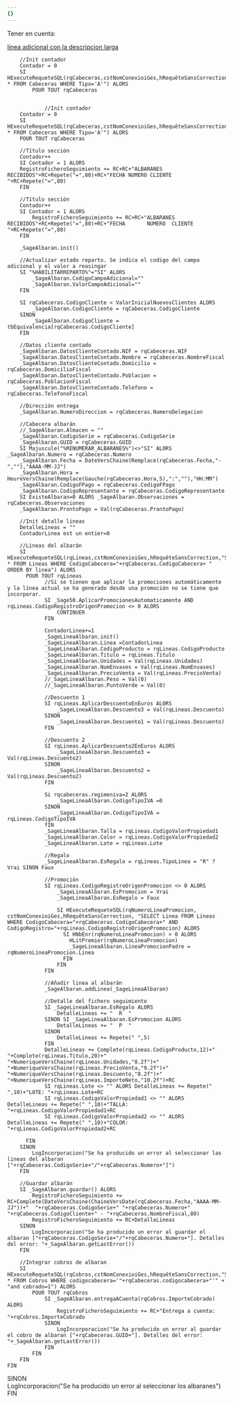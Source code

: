 ```yaml
---
{}
---
```

   
Tener en cuenta:   
   
[linea adicional con la descripcion larga](../../../../100_Proyectos/Sage50/pySage50e/documentos/linea%20adicional%20con%20la%20descripcion%20larga.md)   
   
   
   
   
   
		//Init contador   
		Contador = 0   
		SI HExecuteRequeteSQL(rqCabeceras,cstNomConexioiGes,hRequêteSansCorrection,"SELECT * FROM Cabeceras WHERE Tipo='A'") ALORS   
			POUR TOUT rqCabeceras   
				   
				   
				//Init contador     
		Contador = 0   
		SI HExecuteRequeteSQL(rqCabeceras,cstNomConexioiGes,hRequêteSansCorrection,"SELECT * FROM Cabeceras WHERE Tipo='A'") ALORS     
		POUR TOUT rqCabeceras     
		     
		//Título sección     
		Contador++     
		SI Contador = 1 ALORS     
		RegistroFicheroSeguimiento += RC+RC+"ALBARANES RECIBIDOS"+RC+Repete("=",80)+RC+"FECHA NUMERO CLIENTE "+RC+Repete("=",80)     
		FIN   
   
		//Título sección   
		Contador++   
		SI Contador = 1 ALORS   
			RegistroFicheroSeguimiento += RC+RC+"ALBARANES RECIBIDOS"+RC+Repete("=",80)+RC+"FECHA       NUMERO  CLIENTE   "+RC+Repete("=",80)   
		FIN   
   
		_SageAlbaran.init()   
   
		//Actualizar estado reparto. Se indica el codigo del campo adicional y el valor a reasingar   
		SI "%HABILITARREPARTO%"="SI" ALORS   
			_SageAlbaran.CodigoCampoAdicional=""   
			_SageAlbaran.ValorCampoAdicional=""   
		FIN   
   
		SI rqCabeceras.CodigoCliente < ValorInicialNuevosClientes ALORS   
			_SageAlbaran.CodigoCliente = rqCabeceras.CodigoCliente   
		SINON   
		 	_SageAlbaran.CodigoCliente = tbEquivalencia[rqCabeceras.CodigoCliente]   
		FIN   
   
		//Datos cliente contado   
		_SageAlbaran.DatosClienteContado.NIF = rqCabeceras.NIF   
		_SageAlbaran.DatosClienteContado.Nombre = rqCabeceras.NombreFiscal   
		_SageAlbaran.DatosClienteContado.Domicilio = rqCabeceras.DomicilioFiscal   
		_SageAlbaran.DatosClienteContado.Poblacion = rqCabeceras.PoblacionFiscal   
		_SageAlbaran.DatosClienteContado.Telefono = rqCabeceras.TelefonoFiscal   
		   
		//Dirección entrega   
		_SageAlbaran.NumeroDireccion = rqCabeceras.NumeroDelegacion	   
		   
		//Cabecera albarán   
		//_SageAlbaran.Almacen = ""   
		_SageAlbaran.CodigoSerie = rqCabeceras.CodigoSerie   
		_SageAlbaran.GUID = rqCabeceras.GUID   
		SI Majuscule("%RENUMERAR_ALBARANES%")<>"SI" ALORS _SageAlbaran.Numero = rqCabeceras.Numero   
		_SageAlbaran.Fecha = DateVersChaine(Remplace(rqCabeceras.Fecha,"-",""),"AAAA-MM-JJ")   
		_SageAlbaran.Hora =  HeureVersChaine(Remplace(Gauche(rqCabeceras.Hora,5),":",""),"HH:MM")   
		_SageAlbaran.CodigoFPago = rqCabeceras.CodigoFPago   
		_SageAlbaran.CodigoRepresentante = rqCabeceras.CodigoRepresentante   
		SI ExisteAlbaran=0 ALORS _SageAlbaran.Observaciones = rqCabeceras.Observaciones   
		_SageAlbaran.ProntoPago = Val(rqCabeceras.ProntoPago)   
   
		//Init detalle lineas   
		DetalleLineas = ""   
		ContadorLinea est un entier=0   
   
		//Lineas del albarán   
		SI HExecuteRequeteSQL(rqLineas,cstNomConexioiGes,hRequêteSansCorrection,"SELECT * FROM Lineas WHERE CodigoCabecera="+rqCabeceras.CodigoCabecera+ " ORDER BY linea") ALORS   
		  POUR TOUT rqLineas   
				//Si se tienen que aplicar la promociones automáticamente y la línea actual se ha generado desde una promoción no se tiene que incorporar.   
				SI _Sage50.AplicarPromocionesAutomaticamente AND rqLineas.CodigoRegistroOrigenPromocion <> 0 ALORS   
					CONTINUER   
				FIN   
   
				ContadorLinea+=1   
				_SageLineaAlbaran.init()   
			  	_SageLineaAlbaran.Linea =ContadorLinea   
				_SageLineaAlbaran.CodigoProducto = rqLineas.CodigoProducto   
				_SageLineaAlbaran.Titulo = rqLineas.Titulo   
				_SageLineaAlbaran.Unidades = Val(rqLineas.Unidades)   
				_SageLineaAlbaran.NumEnvases = Val(rqLineas.NumEnvases)   
				_SageLineaAlbaran.PrecioVenta = Val(rqLineas.PrecioVenta)   
				//_SageLineaAlbaran.Peso = Val(0)   
				//_SageLineaAlbaran.PuntoVerde = Val(0)   
   
				//Descuento 1   
				SI rqLineas.AplicarDescuentoEnEuros ALORS   
					_SageLineaAlbaran.Descuento3 = Val(rqLineas.Descuento)   
				SINON   
					_SageLineaAlbaran.Descuento1 = Val(rqLineas.Descuento)   
				FIN   
   
				//Descuento 2   
				SI rqLineas.AplicarDescuento2EnEuros ALORS   
					_SageLineaAlbaran.Descuento3 = Val(rqLineas.Descuento2)   
				SINON   
					_SageLineaAlbaran.Descuento2 = Val(rqLineas.Descuento2)   
				FIN   
   
				Si rqcabeceras.regimeniva=2 ALORS    
					_SageLineaAlbaran.CodigoTipoIVA =0   
				SINON   
					_SageLineaAlbaran.CodigoTipoIVA = rqLineas.CodigoTipoIVA   
				fIN   
				_SageLineaAlbaran.Talla = rqLineas.CodigoValorPropiedad1   
				_SageLineaAlbaran.Color = rqLineas.CodigoValorPropiedad2   
				_SageLineaAlbaran.Lote = rqLineas.Lote   
				   
				//Regalo   
				_SageLineaAlbaran.EsRegalo = rqLineas.TipoLinea = "R" ? Vrai SINON Faux   
				   
				//Promoción   
				SI rqLineas.CodigoRegistroOrigenPromocion <> 0 ALORS   
					_SageLineaAlbaran.EsPromocion = Vrai   
					_SageLineaAlbaran.EsRegalo = Faux   
   
					SI HExecuteRequeteSQL(rqNumeroLineaPromocion, cstNomConexioiGes,hRequêteSansCorrection, "SELECT Linea FROM Lineas WHERE CodigoCabecera="+rqCabeceras.CodigoCabecera+" AND CodigoRegistro="+rqLineas.CodigoRegistroOrigenPromocion) ALORS   
					  SI HNbEnr(rqNumeroLineaPromocion) > 0 ALORS   
					  	HLitPremier(rqNumeroLineaPromocion)   
					  	_SageLineaAlbaran.LineaPromocionPadre = rqNumeroLineaPromocion.Linea   
					  FIN   
					FIN   
				FIN   
				   
				//Añadir linea al albarán   
				_SageAlbaran.addLinea(_SageLineaAlbaran)   
				   
				//Detalle del fichero seguimiento   
				SI _SageLineaAlbaran.EsRegalo ALORS   
					DetalleLineas += "  R  "   
				SINON SI _SageLineaAlbaran.EsPromocion ALORS   
					DetalleLineas += "  P  "   
				SINON   
					DetalleLineas += Repete(" ",5)   
				FIN   
				DetalleLineas += Complete(rqLineas.CodigoProducto,12)+" "+Complete(rqLineas.Titulo,20)+" "+NumeriqueVersChaine(rqLineas.Unidades,"8.2f")+"  "+NumeriqueVersChaine(rqLineas.PrecioVenta,"9.2f")+"  "+NumeriqueVersChaine(rqLineas.Descuento,"8.2f")+"  "+NumeriqueVersChaine(rqLineas.ImporteNeto,"10.2f")+RC			   
				SI rqLineas.Lote <> "" ALORS DetalleLineas += Repete(" ",10)+"LOTE: "+rqLineas.Lote+RC	   
				SI rqLineas.CodigoValorPropiedad1 <> "" ALORS DetalleLineas += Repete(" ",10)+"TALLA: "+rqLineas.CodigoValorPropiedad1+RC   
				SI rqLineas.CodigoValorPropiedad2 <> "" ALORS DetalleLineas += Repete(" ",10)+"COLOR: "+rqLineas.CodigoValorPropiedad2+RC   
   
		  FIN   
		SINON   
			LogIncorporacion("Se ha producido un error al seleccionar las lineas del albaran ["+rqCabeceras.CodigoSerie+"/"+rqCabeceras.Numero+"]")   
		FIN   
   
		//Guardar albarán   
		SI _SageAlbaran.guardar() ALORS   
			RegistroFicheroSeguimiento += RC+Complete(DateVersChaine(ChaineVersDate(rqCabeceras.Fecha,"AAAA-MM-JJ"))+"  "+rqCabeceras.CodigoSerie+" "+rqCabeceras.Numero+"  "+rqCabeceras.CodigoCliente+" - "+rqCabeceras.NombreFiscal,80)   
			RegistroFicheroSeguimiento += RC+DetalleLineas   
		SINON   
		 	LogIncorporacion("Se ha producido un error al guardar el albaran ["+rqCabeceras.CodigoSerie+"/"+rqCabeceras.Numero+"]. Detalles del error: "+_SageAlbaran.getLastError())   
		FIN   
		   
		//Integrar cobros de albaran   
		SI HExecuteRequeteSQL(rqCobros,cstNomConexioiGes,hRequêteSansCorrection,"SELECT * FROM Cobros WHERE codigocabecera='"+rqCabeceras.codigocabecera+"'" + "and cobrado=1") ALORS   
			POUR TOUT rqCobros   
				SI _SageAlbaran.entregaACuenta(rqCobros.ImporteCobrado) ALORS   
					RegistroFicheroSeguimiento += RC+"Entrega a cuenta: "+rqCobros.ImporteCobrado   
				SINON   
					LogIncorporacion("Se ha producido un error al guardar el cobro de albaran ["+rqCabeceras.GUID+"]. Detalles del error: "+_SageAlbaran.getLastError())   
				FIN   
			FIN   
		FIN   
	FIN   
SINON   
	LogIncorporacion("Se ha producido un error al seleccionar los albaranes")   
FIN